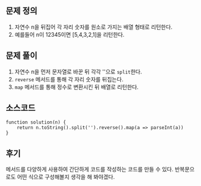 ## 문제 정의

1. 자연수 n을 뒤집어 각 자리 숫자를 원소로 가지는 배열 형태로 리턴한다.
2. 예를들어 n이 12345이면 [5,4,3,2,1]을 리턴한다.

## 문제 풀이

1. 자연수 n을 먼저 문자열로 바꾼 뒤 각각 ''으로 `split`한다.
2. `reverse` 메서드를 통해 각 자리 숫자를 뒤집는다.
3. `map` 메서드를 통해 정수로 변환시킨 뒤 배열로 리턴한다.

## 소스코드

```
function solution(n) {
    return n.toString().split('').reverse().map(a => parseInt(a))
}
```

## 후기

메서드를 다양하게 사용하여 간단하게 코드를 작성하는 코드를 만들 수 있다.
반복문으로도 어떤 식으로 구성해볼지 생각을 해 봐야겠다.